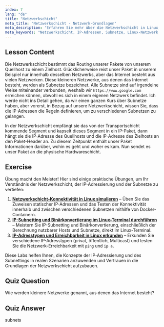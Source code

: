 ```yaml
---
index: 7
lang: "de"
title: "Netzwerkschicht"
meta_title: "Netzwerkschicht - Netzwerk-Grundlagen"
meta_description: "Erfahren Sie mehr über die Netzwerkschicht in Linux, wie IP-Adressen Pakete über Subnetze routen und ihre Rolle bei der Datenübertragung. Beginnen Sie Ihre Linux-Netzwerkreise!"
meta_keywords: "Netzwerkschicht, IP-Adressen, Subnetze, Linux-Netzwerk, Paket-Routing, Anfänger, Tutorial, Anleitung"
---
```


## Lesson Content

Die Netzwerkschicht bestimmt das Routing unserer Pakete von unserem Quellhost zu einem Zielhost. Glücklicherweise reist unser Paket in unserem Beispiel nur innerhalb desselben Netzwerks, aber das Internet besteht aus vielen Netzwerken. Diese kleineren Netzwerke, aus denen das Internet besteht, werden als Subnetze bezeichnet. Alle Subnetze sind auf irgendeine Weise miteinander verbunden, weshalb wir `https://www.google.com` erreichen können, obwohl es sich in einem eigenen Netzwerk befindet. Ich werde nicht ins Detail gehen, da wir einen ganzen Kurs über Subnetze haben, aber vorerst, in Bezug auf unsere Netzwerkschicht, wissen Sie, dass die IP-Adressen die Regeln definieren, um zu verschiedenen Subnetzen zu gelangen.

In der Netzwerkschicht empfängt sie das von der Transportschicht kommende Segment und kapselt dieses Segment in ein IP-Paket, dann hängt sie die IP-Adresse des Quellhosts und die IP-Adresse des Zielhosts an den Paket-Header an. Zu diesem Zeitpunkt enthält unser Paket Informationen darüber, wohin es geht und woher es kam. Nun sendet es unser Paket an die physische Hardwareschicht.

## Exercise

Übung macht den Meister! Hier sind einige praktische Übungen, um Ihr Verständnis der Netzwerkschicht, der IP-Adressierung und der Subnetze zu vertiefen:

1. **[Netzwerkschicht-Konnektivität in Linux simulieren](https://labex.io/de/labs/linux-simulate-network-layer-connectivity-in-linux-592752)** – Üben Sie das Zuweisen statischer IP-Adressen und das Testen der Konnektivität innerhalb und zwischen verschiedenen Subnetzen mithilfe von Docker-Containern.
2. **[IP-Subnetting und Binärkonvertierung im Linux-Terminal durchführen](https://labex.io/de/labs/linux-perform-ip-subnetting-and-binary-conversion-in-the-linux-terminal-592782)** – Meistern Sie IP-Subnetting und Binärkonvertierung, einschließlich der Berechnung nutzbarer Hosts und Subnetze, direkt im Linux-Terminal.
3. **[IP-Adresstypen und Erreichbarkeit in Linux erkunden](https://labex.io/de/labs/linux-explore-ip-address-types-and-reachability-in-linux-592780)** – Erkunden Sie verschiedene IP-Adresstypen (privat, öffentlich, Multicast) und testen Sie die Netzwerk-Erreichbarkeit mit `ping` und `ip a`.

Diese Labs helfen Ihnen, die Konzepte der IP-Adressierung und des Subnettings in realen Szenarien anzuwenden und Vertrauen in die Grundlagen der Netzwerkschicht aufzubauen.

## Quiz Question

Wie werden kleinere Netzwerke genannt, aus denen das Internet besteht?

## Quiz Answer

subnets
